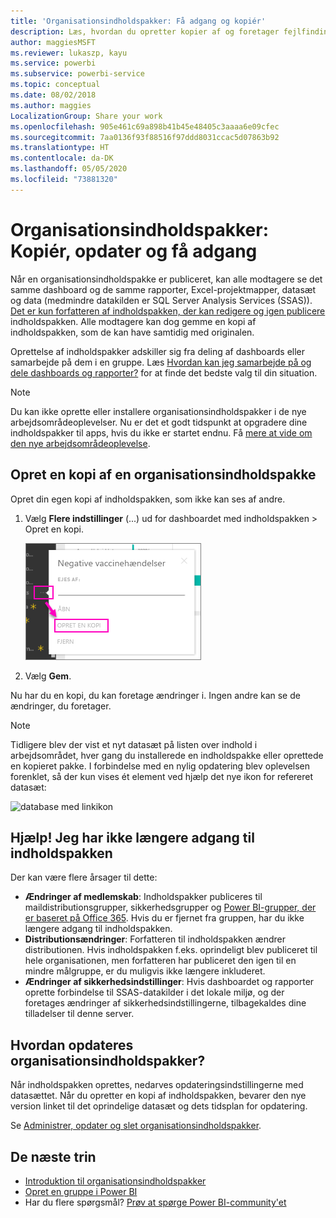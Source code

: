 ```yaml
---
title: 'Organisationsindholdspakker: Få adgang og kopiér'
description: Læs, hvordan du opretter kopier af og foretager fejlfinding af adgang til organisationsindholdspakkerne i Power BI
author: maggiesMSFT
ms.reviewer: lukaszp, kayu
ms.service: powerbi
ms.subservice: powerbi-service
ms.topic: conceptual
ms.date: 08/02/2018
ms.author: maggies
LocalizationGroup: Share your work
ms.openlocfilehash: 905e461c69a898b41b45e48405c3aaaa6e09cfec
ms.sourcegitcommit: 7aa0136f93f88516f97ddd8031ccac5d07863b92
ms.translationtype: HT
ms.contentlocale: da-DK
ms.lasthandoff: 05/05/2020
ms.locfileid: "73881320"
---
```

# <a name="organizational-content-packs-copy-refresh-and-get-access"></a>Organisationsindholdspakker: Kopiér, opdater og få adgang

Når en organisationsindholdspakke er publiceret, kan alle modtagere se det samme dashboard og de samme rapporter, Excel-projektmapper, datasæt og data (medmindre datakilden er SQL Server Analysis Services (SSAS)).  [Det er kun forfatteren af indholdspakken, der kan redigere og igen publicere](service-organizational-content-pack-manage-update-delete.md) indholdspakken.  Alle modtagere kan dog gemme en kopi af indholdspakken, som de kan have samtidig med originalen.

Oprettelse af indholdspakker adskiller sig fra deling af dashboards eller samarbejde på dem i en gruppe. Læs [Hvordan kan jeg samarbejde på og dele dashboards og rapporter?](service-how-to-collaborate-distribute-dashboards-reports.md) for at finde det bedste valg til din situation.

> [!NOTE]
> Du kan ikke oprette eller installere organisationsindholdspakker i de nye arbejdsområdeoplevelser. Nu er det et godt tidspunkt at opgradere dine indholdspakker til apps, hvis du ikke er startet endnu. Få [mere at vide om den nye arbejdsområdeoplevelse](service-create-the-new-workspaces.md).
>

## <a name="create-a-copy-of-an-organizational-content-pack"></a>Opret en kopi af en organisationsindholdspakke
Opret din egen kopi af indholdspakken, som ikke kan ses af andre.

1. Vælg **Flere indstillinger** (...) ud for dashboardet med indholdspakken > Opret en kopi.

    ![](media/service-organizational-content-pack-copy-refresh-access/power-bi-create-copy-organizational-content-pack.png)
2. Vælg **Gem**.  

Nu har du en kopi, du kan foretage ændringer i. Ingen andre kan se de ændringer, du foretager.

> [!NOTE]
> Tidligere blev der vist et nyt datasæt på listen over indhold i arbejdsområdet, hver gang du installerede en indholdspakke eller oprettede en kopieret pakke. I forbindelse med en nylig opdatering blev oplevelsen forenklet, så der kun vises ét element ved hjælp det nye ikon for refereret datasæt:
>
> ![database med linkikon](media/service-organizational-content-pack-copy-refresh-access/power-bi-dataset-reference-icon.png)
>

## <a name="help--i-can-no-longer-access-the-content-pack"></a>Hjælp!  Jeg har ikke længere adgang til indholdspakken
Der kan være flere årsager til dette:

* **Ændringer af medlemskab**: Indholdspakker publiceres til maildistributionsgrupper, sikkerhedsgrupper og [Power BI-grupper, der er baseret på Office 365](https://support.office.com/article/Create-a-group-in-Office-365-7124dc4c-1de9-40d4-b096-e8add19209e9).  Hvis du er fjernet fra gruppen, har du ikke længere adgang til indholdspakken.
* **Distributionsændringer**: Forfatteren til indholdspakken ændrer distributionen. Hvis indholdspakken f.eks. oprindeligt blev publiceret til hele organisationen, men forfatteren har publiceret den igen til en mindre målgruppe, er du muligvis ikke længere inkluderet.
* **Ændringer af sikkerhedsindstillinger**: Hvis dashboardet og rapporter oprette forbindelse til SSAS-datakilder i det lokale miljø, og der foretages ændringer af sikkerhedsindstillingerne, tilbagekaldes dine tilladelser til denne server.

## <a name="how-are-organizational-content-packs-refreshed"></a>Hvordan opdateres organisationsindholdspakker?
Når indholdspakken oprettes, nedarves opdateringsindstillingerne med datasættet.  Når du opretter en kopi af indholdspakken, bevarer den nye version linket til det oprindelige datasæt og dets tidsplan for opdatering.

Se [Administrer, opdater og slet organisationsindholdspakker](service-organizational-content-pack-manage-update-delete.md).

## <a name="next-steps"></a>De næste trin
* [Introduktion til organisationsindholdspakker](service-organizational-content-pack-introduction.md)
* [Opret en gruppe i Power BI](service-create-distribute-apps.md)
* Har du flere spørgsmål? [Prøv at spørge Power BI-community'et](https://community.powerbi.com/)
